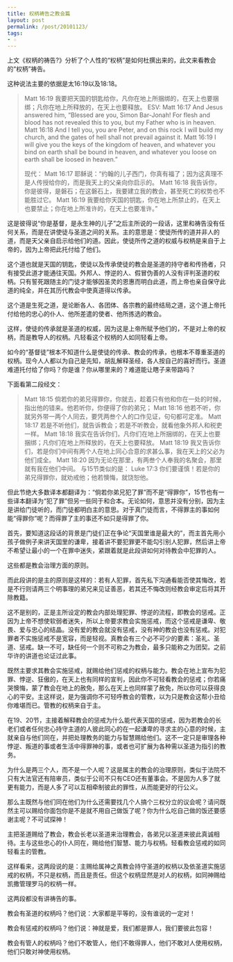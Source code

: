 ```yaml
---
title: 权柄祷告之教会篇
layout: post
permalink: /post/20101123/
tags:
- ☆
---
```


上文《权柄的祷告?》分析了个人性的“权柄”是如何杜撰出来的，此文来看教会的“权柄”祷告。

这种说法主要的依据是太16:19以及18:18。

> Matt 16:19 我要把天国的钥匙给你，凡你在地上所捆绑的，在天上也要捆绑；凡你在地上所释放的，在天上也要释放。
> ESV:
> Matt 16:17 And Jesus answered him, “Blessed are you, Simon Bar-Jonah! For flesh and blood has not revealed this to you, but my Father who is in heaven.
> Matt 16:18 And I tell you, you are Peter, and on this rock I will build my church, and the gates of hell shall not prevail against it.
> Matt 16:19 I will give you the keys of the kingdom of heaven, and whatever you bind on earth shall be bound in heaven, and whatever you loose on earth shall be loosed in heaven.”
>
> 现代：
> Matt 16:17 耶稣说：“约翰的儿子西门，你真有福了；因为这真理不是人传授给你的，而是我天上的父亲向你启示的。
> Matt 16:18 我告诉你，你是彼得，是磐石；在这磐石上，我要建立我的教会，甚至死亡的权势也不能胜过它。
> Matt 16:19 我要给你天国的钥匙，你在地上所禁止的，在天上也要禁止；你在地上所准许的，在天上也要准许。”

这是彼得说“你是基督，是永生神的儿子”之后主所说的一段话，这里和祷告没有任何关系，而是在讲使徒与圣道之间的关系。主的意思是：使徒所传的道并非人的道，而是天父亲自启示给他们的道。因此，使徒所传之道的权威与权柄是来自于上帝的，因为上帝把此托付给了他们。

这个道也就是天国的钥匙，使徒以及传承使徒的教会是圣道的持守者和传扬者，只有接受此道才能通往天国。外邦人、悖逆的人、假冒伪善的人没有评判圣道的权柄。只有誓死跟随主的门徒才能够因圣灵的恩惠而明白此道，而上帝也亲自保守此道的纯全，并在其历代教会中使真道得以传承。

这个道是生死之道，是论断各人、各团体、各宗教的最终结局之道，这个道上帝托付给他的忠心的仆人、他所差遣的使者、他所拣选的教会。

这样，使徒的传承就是圣道的权威，因为这是上帝所赋予他们的，不是对上帝的权柄，而是教导人的权柄。凡轻看这个权柄的人如同轻看上帝。

如今的“基督徒”根本不知道什么是使徒的传承、教会的传承，也根本不尊重圣道的权柄。现今人人都以为自己是先知，胡乱解释圣经，各人按自己的喜好而行。圣道难道托付给了你吗？你是谁？你从哪里来的？难道能让瞎子来带路吗？

下面看第二段经文：
> Matt 18:15 倘若你的弟兄得罪你，你就去，趁着只有他和你在一处的时候，指出他的错来。他若听你，你便得了你的弟兄；
> Matt 18:16 他若不听，你就另外带一两个人同去，要凭两叁个人的口作见证，句句都可定准。
> Matt 18:17 若是不听他们，就告诉教会；若是不听教会，就看他象外邦人和税吏一样。
> Matt 18:18 我实在告诉你们，凡你们在地上所捆绑的，在天上也要捆绑；凡你们在地上所释放的，在天上也要释放。
> Matt 18:19 我又告诉你们，若是你们中间有两个人在地上同心合意的求甚么事，我在天上的父必为他们成全。
> Matt 18:20 因为无论在那里，有两叁个人奉我的名聚会，那里就有我在他们中间。
与15节类似的是：
> Luke 17:3 你们要谨慎！若是你的弟兄得罪你，就劝戒他；他若懊悔，就饶恕他。

但此节绝大多数译本都翻译为：“倘若你弟兄犯了罪”而不是“得罪你”，15节也有一些译本翻译为“犯了罪”但另一些同于和合本。无论如何，意思并没有分别，因为主是讲给门徒听的，而门徒都明白主的意思。对于真门徒而言，不得罪主的事如何能“得罪你”呢？而得罪了主的事还不如只是得罪了你。

首先，要知道这段话的背景是门徒们正在争论“天国里谁是最大的”，而主首先用小孩子做例子来讲天国里的谦卑，接着讲不要犯罪更不能勾引别人犯罪，然后讲上帝不希望让最小的一个在罪中迷失，紧跟着就是此段讲如何对待教会中犯罪的人。

这些都是教会治理方面的原则。

而此段讲的是主的原则是这样的：若有人犯罪，首先私下沟通看能否使其悔改，若是不行则请两三个明事理的弟兄来见证善恶，若其还不悔改则经教会审定后将其开除教籍。

这不是别的，正是主所设定的教会内部处理犯罪、悖逆的流程，即教会的惩戒。正因为上帝不想使软弱者迷失，所以上帝要求教会实施惩戒，而这个惩戒是谦卑、敬畏、爱与忠心的结晶。没有爱的教会就没有惩戒，没有神的教会也没有惩戒。对犯罪者不实施惩戒不是宽容，而是轻视。真教会有三个必不可少的要素：圣礼、圣道、惩戒。缺一不可，缺任何一个则不可称之为教会，最多只能称之为团契。之前华许的讲道也论证过此事。

既然主要求其教会实施惩戒，就赐给他们惩戒的权柄与能力。教会在地上宣布为犯罪、悖逆、狂傲的，在天上也有同样的宣判，因此你不可轻看教会的惩戒；你若痛哭懊悔，蒙了教会在地上的赦免，那么在天上也同样蒙了赦免，所以你可以获得良心的平安。主这样说，是为强调你不可轻呼教会的管教，以为只是教会这帮小丑给你难堪而已。管教的权柄来自于主。

在19、20节，主接着解释教会的惩戒为什么能代表天国的惩戒，因为若教会的长老们或者任何忠心持守主道的人彼此同心的在一起谦卑的寻求主的心意的时候，主就亲自与他们同在，并把处理教务的能力与智慧赐给他们。这不一定只是审理各种悖逆、叛道的事或者生活中得罪神的事，或者也可扩展为各种需以圣道为指引的教务。

为什么是两三个人，而不是一个人呢？这是属主的教会的治理原则，类似于法院不只有大法官还有陪审员，类似于公司不只有CEO还有董事会。不是因为人多了就更有能力，而是人多了可以互相牵制彼此的罪性，从而能更好的行公义。

那么主既然与他们同在他们为什么还需要找几个人搞个三权分立的议会呢？请问既然主可以赐给你面包你是不是就不用自己做饭了呢？你为什么吃自己做的饭还要感谢主呢？不可试探神！

主把圣道赐给了教会，教会长老以圣道来治理教会，各弟兄以圣道来彼此真诚相待。主与这些忠心的仆人同在，赐给他们智慧、能力与权柄。轻看教会惩戒的如同轻看主的管教。

这样看来，这两段说的是：主赐给属神之真教会持守圣道的权柄以及依圣道实施惩戒的权柄，不只是权柄，而且是责任。但这个权柄显然是对人的权柄，如同神赐给凯撒管理罗马的权柄一样。

这两段都没有讲祷告的事。

教会有圣道的权柄吗？他们说：大家都是平等的，没有谁说的一定对！

教会有惩戒的权柄吗？他们说：神就是爱，我们都是罪人，我们要彼此包容！

教会有管人的权柄吗？他们不敢管人，他们不敢得罪人，他们不敢对人使用权柄，他们只敢对神使用权柄。
